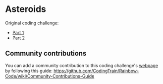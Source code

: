 # Asteroids

Original coding challenge:
* [Part 1](https://www.youtube.com/watch?v=hacZU523FyM&index=58&list=PLRqwX-V7Uu6ZiZxtDDRCi6uhfTH4FilpH)
* [Part 2](https://www.youtube.com/watch?v=xTTuih7P0c0&index=59&list=PLRqwX-V7Uu6ZiZxtDDRCi6uhfTH4FilpH)

## Community contributions
You can add a community contribution to this coding challenge's [webpage](http://codingtrain.github.io/Rainbow-Code/CodingChallenges/46.1-asteroids-part-1.html) by following this guide: https://github.com/CodingTrain/Rainbow-Code/wiki/Community-Contributions-Guide
